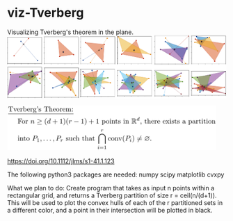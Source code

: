# viz-Tverberg
Visualizing Tverberg's theorem in the plane.
<img src="images/banner.png" width="1920" >

<img src="images/tverberg_thm.png" width=480 />

https://doi.org/10.1112/jlms/s1-41.1.123

The following python3 packages are needed:
	numpy
	scipy
	matplotlib
	cvxpy
	
What we plan to do:
Create program that takes as input n points within a rectangular grid, and returns a Tverberg partition of size r = ceil(n/(d+1)). This will be used to plot the convex hulls of each of the r partitioned sets in a different color, and a point in their intersection will be plotted in black.
